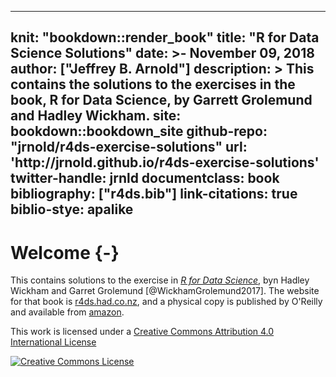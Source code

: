 
---
knit: "bookdown::render_book"
title: "R for Data Science Solutions"
date: >-
  November 09, 2018
author: ["Jeffrey B. Arnold"]
description: >
  This contains the solutions to the exercises in the book,
  R for Data Science, by Garrett Grolemund and Hadley Wickham.
site: bookdown::bookdown_site
github-repo: "jrnold/r4ds-exercise-solutions"
url: 'http\://jrnold.github.io/r4ds-exercise-solutions'
twitter-handle: jrnld
documentclass: book
bibliography: ["r4ds.bib"]
link-citations: true
biblio-stye: apalike
---

# Welcome {-}

This contains solutions to the exercise in [*R for Data Science*](http://amzn.to/2aHLAQ1), byn Hadley Wickham and Garret Grolemund [@WickhamGrolemund2017].
The website for that book is [r4ds.had.co.nz](http://r4ds.had.co.nz/), and a physical
copy is published by O'Reilly and available from [amazon](http://amzn.to/2aHLAQ1).

This work is licensed under a <a rel="license" href="http://creativecommons.org/licenses/by/4.0/">Creative Commons Attribution 4.0 International License</a>

<a rel="license" href="http://creativecommons.org/licenses/by/4.0/"><img alt="Creative Commons License" style="border-width:0" src="https://i.creativecommons.org/l/by/4.0/88x31.png" /></a><br />
